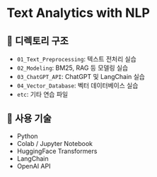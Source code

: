 # Text Analytics with NLP

## 📁 디렉토리 구조

- `01_Text_Preprocessing`: 텍스트 전처리 실습
- `02_Modeling`: BM25, RAG 등 모델링 실습
- `03_ChatGPT_API`: ChatGPT 및 LangChain 실습
- `04_Vector_Database`: 벡터 데이터베이스 실습
- `etc`: 기타 연습 파일

## 🚀 사용 기술
- Python
- Colab / Jupyter Notebook
- HuggingFace Transformers
- LangChain
- OpenAI API

